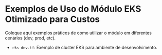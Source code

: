 # Exemplos de Uso do Módulo EKS Otimizado para Custos

Coloque aqui exemplos práticos de como utilizar o módulo em diferentes cenários (dev, prod, etc).

- `eks-dev.tf`: Exemplo de cluster EKS para ambiente de desenvolvimento.
